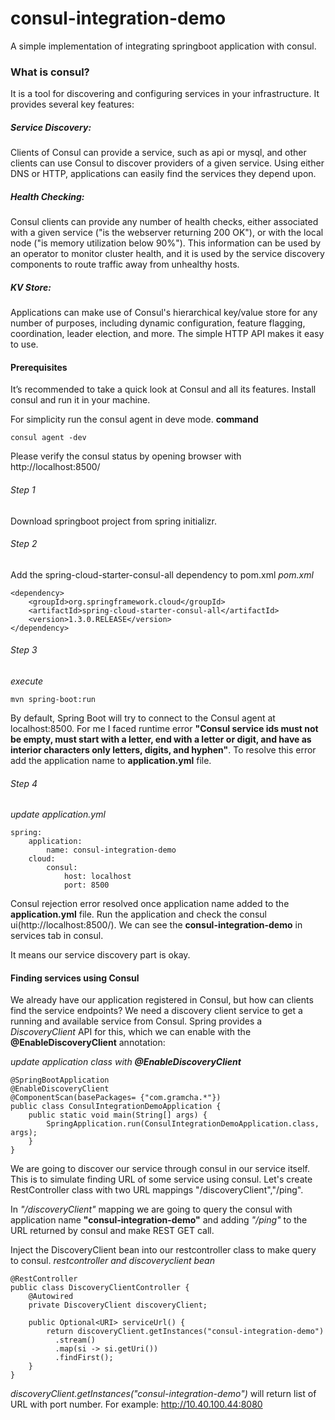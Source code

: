 # consul-integration-demo
A simple implementation of integrating springboot application with consul.

### What is consul?
It is a tool for discovering and configuring services in your infrastructure. It provides several key features:
##### Service Discovery: 
Clients of Consul can provide a service, such as api or mysql, and other clients can use Consul to discover providers of a given service. Using either DNS or HTTP, applications can easily find the services they depend upon.

##### Health Checking: 
Consul clients can provide any number of health checks, either associated with a given service ("is the webserver returning 200 OK"), or with the local node ("is memory utilization below 90%"). This information can be used by an operator to monitor cluster health, and it is used by the service discovery components to route traffic away from unhealthy hosts.

##### KV Store: 
Applications can make use of Consul's hierarchical key/value store for any number of purposes, including dynamic configuration, feature flagging, coordination, leader election, and more. The simple HTTP API makes it easy to use.

#### Prerequisites
It’s recommended to take a quick look at Consul and all its features. Install consul and run it in your machine.

For simplicity run the consul agent in deve mode.
**command**

    consul agent -dev

Please verify the consul status by opening browser with http://localhost:8500/

###### Step 1
Download springboot project from spring initializr. 
###### Step 2
Add the spring-cloud-starter-consul-all dependency to pom.xml
*pom.xml*

    <dependency>
        <groupId>org.springframework.cloud</groupId>
        <artifactId>spring-cloud-starter-consul-all</artifactId>
        <version>1.3.0.RELEASE</version>
    </dependency>
###### Step 3
*execute*

    mvn spring-boot:run
    
By default, Spring Boot will try to connect to the Consul agent at localhost:8500. For me I faced runtime error **"Consul service ids must not be empty, must start with a letter, end with a letter or digit, and have as interior characters only letters, digits, and hyphen"**. To resolve this error add the application name to **application.yml** file.
###### Step 4
*update application.yml*

    spring:
        application:
            name: consul-integration-demo
        cloud:
            consul:
                host: localhost
                port: 8500
    
Consul rejection error resolved once application name added to the **application.yml** file. Run the application and check the consul ui(http://localhost:8500/). We can see the **consul-integration-demo** in services tab in consul.

It means our service discovery part is okay.

#### Finding services using Consul
We already have our application registered in Consul, but how can clients find the service endpoints? We need a discovery client service to get a running and available service from Consul. Spring provides a *DiscoveryClient* API for this, which we can enable with the **@EnableDiscoveryClient** annotation:

*update application class with **@EnableDiscoveryClient***

    @SpringBootApplication
    @EnableDiscoveryClient
    @ComponentScan(basePackages= {"com.gramcha.*"})
    public class ConsulIntegrationDemoApplication {
    	public static void main(String[] args) {
    		SpringApplication.run(ConsulIntegrationDemoApplication.class, args);
    	}
    }

We are going to discover our service through consul in our service itself. This is to simulate finding URL of some service using consul. Let's create RestController class with two URL mappings "/discoveryClient","/ping".

In *"/discoveryClient"* mapping we are going to query the consul with application name **"consul-integration-demo"** and adding *"/ping"* to the URL returned by consul and make REST GET call.

Inject the DiscoveryClient bean into our restcontroller class to make query to consul.
*restcontroller and discoveryclient bean*

    @RestController
    public class DiscoveryClientController {
    	@Autowired
        private DiscoveryClient discoveryClient;
     
        public Optional<URI> serviceUrl() {
            return discoveryClient.getInstances("consul-integration-demo")
              .stream()
              .map(si -> si.getUri())
              .findFirst();
        }
    }

*discoveryClient.getInstances("consul-integration-demo")* will return list of URL with port number. For example: http://10.40.100.44:8080
